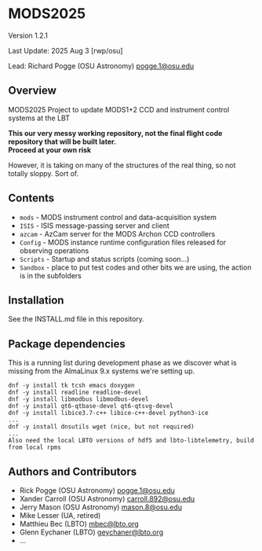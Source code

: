 # MODS2025
Version 1.2.1

Last Update: 2025 Aug 3 [rwp/osu]

Lead: Richard Pogge (OSU Astronomy) pogge.1@osu.edu

## Overview
MODS2025 Project to update MODS1+2 CCD and instrument control systems at the LBT

**This our very messy working repository, not the final flight code repository that will be built later.  
Proceed at your own risk**

However, it is taking on many of the structures of the real thing, so not totally sloppy.  Sort of.

## Contents

  * `mods` - MODS instrument control and data-acquisition system
  * `ISIS` - ISIS message-passing server and client
  * `azcam` - AzCam server for the MODS Archon CCD controllers
  * `Config` - MODS instance runtime configuration files released for observing operations
  * `Scripts` - Startup and status scripts (coming soon...)
  * `Sandbox` - place to put test codes and other bits we are using, the action is in the subfolders

## Installation

See the INSTALL.md file in this repository. 

## Package dependencies

This is a running list during development phase as we discover what is missing from the 
AlmaLinux 9.x systems we're setting up.

```shell
dnf -y install tk tcsh emacs doxygen
dnf -y install readline readline-devel
dnf -y install libmodbus libmodbus-devel
dnf -y install qt6-qtbase-devel qt6-qtsvg-devel
dnf -y install libice3.7-c++ libice-c++-devel python3-ice
...
dnf -y install dnsutils wget (nice, but not required)
...
Also need the local LBTO versions of hdf5 and lbto-libtelemetry, build from local rpms
```

## Authors and Contributors

- Rick Pogge (OSU Astronomy) pogge.1@osu.edu
- Xander Carroll (OSU Astronomy) carroll.892@osu.edu
- Jerry Mason (OSU Astronomy) mason.8@osu.edu
- Mike Lesser (UA, retired)
- Matthieu Bec (LBTO) mbec@lbto.org
- Glenn Eychaner (LBTO) geychaner@lbto.org
- ...
